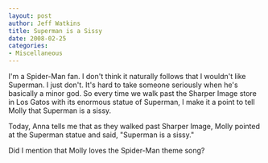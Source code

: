 ```yaml
--- 
layout: post
author: Jeff Watkins
title: Superman is a Sissy
date: 2008-02-25
categories: 
- Miscellaneous
---
```


I'm a Spider-Man fan. I don't think it naturally follows that I wouldn't like Superman. I just don't. It's hard to take someone seriously when he's basically a minor god. So every time we walk past the Sharper Image store in Los Gatos with its enormous statue of Superman, I make it a point to tell Molly that Superman is a sissy.

Today, Anna tells me that as they walked past Sharper Image, Molly pointed at the Superman statue and said, "Superman is a sissy."

Did I mention that Molly loves the Spider-Man theme song?